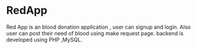 # RedApp
Red App is an blood donation application , user can signup and login. Also user can post their need of blood using make request page.
backend is developed using PHP ,MySQL.
